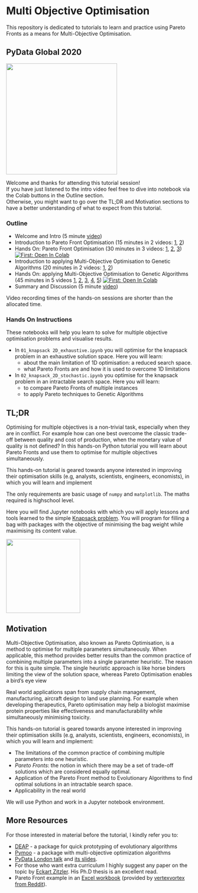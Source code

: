 # Multi Objective Optimisation
This repository is dedicated to tutorials to learn and practice using Pareto Fronts 
as a means for Multi-Objective Optimisation.

## PyData Global 2020
<img src="https://global.pydata.org/assets/images/logo.png" width="300">

Welcome and thanks for attending this tutorial session!    
If you have just listened to the intro video feel free to dive into notebook via the Colab buttons in the Outline section.  
Otherwise, you might want to go over the TL;DR and Motivation sections to have a better understanding of what to expect from this tutorial.

### Outline  
* Welcome and Intro (5 minute [video](http://bit.ly/moo-youtube-intro))
* Introduction to Pareto Front Optimisation (15 minutes in 2 videos: [1](http://bit.ly/moo-youtube-pareto1), [2](http://bit.ly/moo-youtube-pareto1))
* Hands On: Pareto Front Optimisation (30 minutes in 3 videos: [1](https://bit.ly/moo-youtube-handson-pf1), [2](https://bit.ly/moo-youtube-handson-pf2), [3](https://bit.ly/moo-youtube-handson-pf3)) 
<a href="https://bit.ly/pareto-front-colab" target="_parent"><img src="https://colab.research.google.com/assets/colab-badge.svg" alt="First: Open In Colab"/></a>
* Introduction to applying Multi-Objective Optimisation to Genetic Algorithms (20 minutes in 2 videos: [1](https://bit.ly/moo-youtube-ga1), [2](https://bit.ly/moo-youtube-ga2))
* Hands On: applying Multi-Objective Optimisation to Genetic Algorithms (45 minutes in 5 videos [1](https://bit.ly/moo-youtube-handson-ga1), [2](https://bit.ly/moo-youtube-handson-ga2), [3](https://bit.ly/moo-youtube-handson-ga3), [4](https://bit.ly/moo-youtube-handson-ga4), [5](https://bit.ly/moo-youtube-handson-ga5)) <a href="https://bit.ly/genetic-algorithm-colab" target="_parent"><img src="https://colab.research.google.com/assets/colab-badge.svg" alt="First: Open In Colab"/></a>
* Summary and Discussion (5 minute [video](https://bit.ly/moo-youtube-summary))

Video recording times of the hands-on sessions are shorter than the allocated time.

### Hands On Instructions

These notebooks will help you learn to solve for multiple objective optimisation problems and visualise results.

* In `01_knapsack 2D_exhaustive.ipynb` you will optimise for the knapsack problem in an exhaustive solution space. Here you will learn:
    * about the main limitation of 1D optimisation: a reduced search space.
    * what Pareto Fronts are and how it is used to overcome 1D limitations
* In `02_knapsack_2D_stochastic.ipynb` you optimise for the knapsack problem in an intractable search space. Here you will learn:
    * to compare Pareto Fronts of multiple instances 
    * to apply Pareto techniques to Genetic Algorithms

## TL;DR
Optimising for multiple objectives is a non-trivial task, especially when they are in conflict. For example how can one best overcome the classic trade-off between quality and cost of production, when the monetary value of quality is not defined?  In this hands-on Python tutorial you will learn about Pareto Fronts and use them to optimise for multiple objectives simultaneously.

This hands-on tutorial is geared towards anyone interested in improving their optimisation skills (e.g, analysts, scientists, engineers, economists), in which you will learn and implement

The only requirements are basic usage of `numpy` and `matplotlib`. The maths required is highschool level. 

Here you will find Jupyter notebooks with which you will apply lessons and tools learned to the simple [Knapsack problem](https://en.wikipedia.org/wiki/Knapsack_problem). 
You will program for filling a bag with packages with the objective of minimising the bag weight while maximising its content value. 

<img src="https://upload.wikimedia.org/wikipedia/commons/f/fd/Knapsack.svg" width="200">



## Motivation
Multi-Objective Optimisation, also known as Pareto Optimisation, is a method to optimise for multiple parameters simultaneously. When applicable, this method provides better results than the common practice of combining multiple parameters into a single parameter heuristic. The reason for this is quite simple. The single heuristic approach is like horse binders limiting the view of the solution space, whereas Pareto Optimisation enables a bird’s eye view

Real world applications span from supply chain management, manufacturing, aircraft design to land use planning. For example when developing therapeutics, Pareto optimisation may help a biologist maximise protein properties like effectiveness and manufacturability while simultaneously minimising toxicity.

This hands-on tutorial is geared towards anyone interested in improving their optimisation skills (e.g, analysts, scientists, engineers, economists), in which you will learn and implement:

*  The limitations of the common practice of combining multiple parameters into one heuristic.
*  *Pareto Fronts*: the notion in which there may be a set of trade-off solutions which are considered equally optimal.   
* Application of the Pareto Front method to Evolutionary Algorithms to find optimal solutions in an intractable search space.
* Applicability in the real world

We will use Python and work in a Jupyter notebook environment. 





## More Resources
For those interested in material before the tutorial, I kindly refer you to:   
* [DEAP](https://deap.readthedocs.io/en/master/) - a package for quick prototyping of evolutionary algorithms  
* [Pymoo](https://pymoo.org/) - a package with multi-objective optimization algorithms 
*  [PyData London talk](https://www.youtube.com/watch?v=_9x4cmQWZ6g) and [its slides](https://drive.google.com/file/d/1UMPGkeA_Tsc5PYWktpjquhIhOa9OD8Gb/view).  
*  For those who want extra curriculum I highly suggest any paper on the topic by [Eckart Zitzler](https://scholar.google.ch/citations?user=GW8tPekAAAAJ&hl=de). His Ph.D thesis is an excellent read.  
* Pareto Front example in an [Excel workbook](http://www.vertexvortex.com/r/excel/Pareto_Frontier.xlsx) (provided by [vertexvortex from Reddit](https://www.reddit.com/r/excel/comments/104fcb/pareto_frontier/)). 
